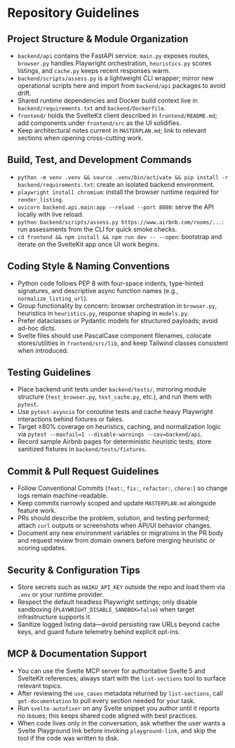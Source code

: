 # Repository Guidelines

## Project Structure & Module Organization
- `backend/api` contains the FastAPI service: `main.py` exposes routes, `browser.py` handles Playwright orchestration, `heuristics.py` scores listings, and `cache.py` keeps recent responses warm.
- `backend/scripts/assess.py` is a lightweight CLI wrapper; mirror new operational scripts here and import from `backend/api` packages to avoid drift.
- Shared runtime dependencies and Docker build context live in `backend/requirements.txt` and `backend/Dockerfile`.
- `frontend/` holds the SvelteKit client described in `frontend/README.md`; add components under `frontend/src` as the UI solidifies.
- Keep architectural notes current in `MASTERPLAN.md`; link to relevant sections when opening cross-cutting work.

## Build, Test, and Development Commands
- `python -m venv .venv && source .venv/bin/activate && pip install -r backend/requirements.txt`: create an isolated backend environment.
- `playwright install chromium`: install the browser runtime required for `render_listing`.
- `uvicorn backend.api.main:app --reload --port 8080`: serve the API locally with live reload.
- `python backend/scripts/assess.py https://www.airbnb.com/rooms/...`: run assessments from the CLI for quick smoke checks.
- `cd frontend && npm install && npm run dev -- --open`: bootstrap and iterate on the SvelteKit app once UI work begins.

## Coding Style & Naming Conventions
- Python code follows PEP 8 with four-space indents, type-hinted signatures, and descriptive async function names (e.g., `normalize_listing_url`).
- Group functionality by concern: browser orchestration in `browser.py`, heuristics in `heuristics.py`, response shaping in `models.py`.
- Prefer dataclasses or Pydantic models for structured payloads; avoid ad-hoc dicts.
- Svelte files should use PascalCase component filenames, colocate stores/utilities in `frontend/src/lib`, and keep Tailwind classes consistent when introduced.

## Testing Guidelines
- Place backend unit tests under `backend/tests/`, mirroring module structure (`test_browser.py`, `test_cache.py`, etc.), and run them with `pytest`.
- Use `pytest-asyncio` for coroutine tests and cache heavy Playwright interactions behind fixtures or fakes.
- Target ≥80% coverage on heuristics, caching, and normalization logic via `pytest --maxfail=1 --disable-warnings --cov=backend/api`.
- Record sample Airbnb pages for deterministic heuristic tests; store sanitized fixtures in `backend/tests/fixtures`.

## Commit & Pull Request Guidelines
- Follow Conventional Commits (`feat:`, `fix:`, `refactor:`, `chore:`) so change logs remain machine-readable.
- Keep commits narrowly scoped and update `MASTERPLAN.md` alongside feature work.
- PRs should describe the problem, solution, and testing performed; attach `curl` outputs or screenshots when API/UI behavior changes.
- Document any new environment variables or migrations in the PR body and request review from domain owners before merging heuristic or scoring updates.

## Security & Configuration Tips
- Store secrets such as `HAIKU_API_KEY` outside the repo and load them via `.env` or your runtime provider.
- Respect the default headless Playwright settings; only disable sandboxing (`PLAYWRIGHT_DISABLE_SANDBOX=false`) when target infrastructure supports it.
- Sanitize logged listing data—avoid persisting raw URLs beyond cache keys, and guard future telemetry behind explicit opt-ins.

## MCP & Documentation Support
- You can use the Svelte MCP server for authoritative Svelte 5 and SvelteKit references; always start with the `list-sections` tool to surface relevant topics.
- After reviewing the `use_cases` metadata returned by `list-sections`, call `get-documentation` to pull every section needed for your task.
- Run `svelte-autofixer` on any Svelte snippet you author until it reports no issues; this keeps shared code aligned with best practices.
- When code lives only in the conversation, ask whether the user wants a Svelte Playground link before invoking `playground-link`, and skip the tool if the code was written to disk.
